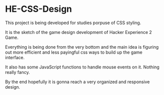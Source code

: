 # HE-CSS-Design

This project is being developed for studies porpuse of CSS styling.

It is the sketch of the game design development of Hacker Experience 2 Game.

Everything is being done from the very bottom and the main idea is figuring out more efficient and 
less payingful css ways to build up the game interface.

It also has some JavaScript functions to handle mouse events on it. Nothing really fancy.

By the end hopefully it is gonna reach a very organized and responsive design.
